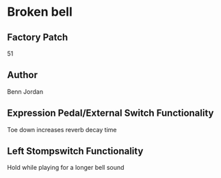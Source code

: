 



# Broken bell

## Factory Patch


51  

## Author


Benn Jordan  

## Expression Pedal/External Switch Functionality


Toe down increases reverb decay time  

## Left Stompswitch Functionality


Hold while playing for a longer bell sound